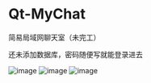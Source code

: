 # Qt-MyChat

简易局域网聊天室（未完工）

还未添加数据库，密码随便写就能登录进去

![image](https://github.com/luricheng/Qt-MyChat/screenshot/login.png)
![image](https://github.com/luricheng/Qt-MyChat/screenshot/chatWin.png)
![image](https://github.com/luricheng/Qt-MyChat/screenshot/chatWin.png)
